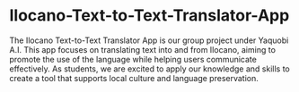 # Ilocano-Text-to-Text-Translator-App
The Ilocano Text-to-Text Translator App is our group project under Yaquobi A.I. This app focuses on translating text into and from Ilocano, aiming to promote the use of the language while helping users communicate effectively. As students, we are excited to apply our knowledge and skills to create a tool that supports local culture and language preservation.
